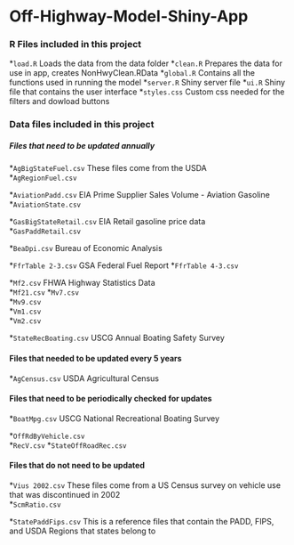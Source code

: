 # Off-Highway-Model-Shiny-App

### R Files included in this project 

*`load.R` 		Loads the data from the data folder
*`clean.R` 		Prepares the data for use in app,  creates NonHwyClean.RData
*`global.R`		Contains all the functions used in running the model
*`server.R`		Shiny server file
*`ui.R`			Shiny file that contains the user interface
*`styles.css`	Custom css needed for the filters and dowload buttons

### Data files included in this project

##### Files that need to be updated annually

*`AgBigStateFuel.csv`	These files come from the USDA	
*`AgRegionFuel.csv`	

*`AviationPadd.csv`		EIA Prime Supplier Sales Volume - Aviation Gasoline	
*`AviationState.csv`	

*`GasBigStateRetail.csv`	EIA Retail gasoline price data	
*`GasPaddRetail.csv`	

*`BeaDpi.csv`			Bureau of Economic Analysis	

*`FfrTable 2-3.csv` 		GSA Federal Fuel Report	
*`FfrTable 4-3.csv`

*`Mf2.csv`				FHWA Highway Statistics Data	
*`Mf21.csv`	
*`Mv7.csv`	
*`Mv9.csv`	
*`Vm1.csv`	
*`Vm2.csv`	

*`StateRecBoating.csv`	USCG Annual Boating Safety Survey	

#### Files that needed to be updated every 5 years

*`AgCensus.csv`			USDA Agricultural Census	

#### Files that need to be periodically checked for updates	

*`BoatMpg.csv`			USCG National Recreational Boating Survey	

*`OffRdByVehicle.csv`		
*`RecV.csv`	
*`StateOffRoadRec.csv`	

#### Files that do not need to be updated

*`Vius 2002.csv` 		These files come from a US Census survey on vehicle use that was discontinued in 2002	
*`ScmRatio.csv`	

*`StatePaddFips.csv`		This is a reference files that contain the PADD, FIPS, and USDA Regions that states belong to	


